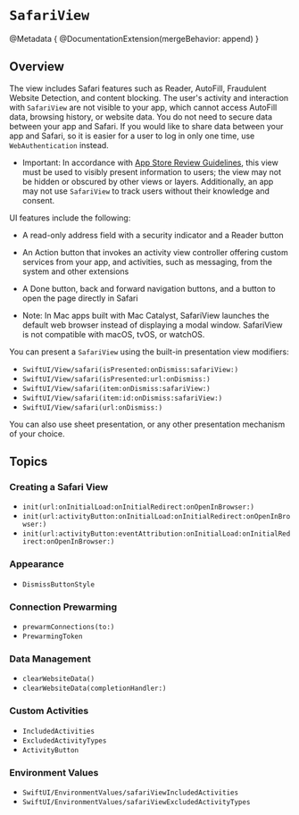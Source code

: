 #  ``SafariView``

@Metadata {
    @DocumentationExtension(mergeBehavior: append)
}

## Overview

The view includes Safari features such as Reader, AutoFill, Fraudulent Website Detection, and content blocking. The user's activity and interaction with `SafariView` are not visible to your app, which cannot access AutoFill data, browsing history, or website data. You do not need to secure data between your app and Safari. If you would like to share data between your app and Safari, so it is easier for a user to log in only one time, use ``WebAuthentication`` instead.

- Important: In accordance with [App Store Review Guidelines](https://developer.apple.com/app-store/review/guidelines/), this view must be used to visibly present information to users; the view may not be hidden or obscured by other views or layers. Additionally, an app may not use `SafariView` to track users without their knowledge and consent.

UI features include the following:
- A read-only address field with a security indicator and a Reader button
- An Action button that invokes an activity view controller offering custom services from your app, and activities, such as messaging, from the system and other extensions
- A Done button, back and forward navigation buttons, and a button to open the page directly in Safari

- Note: In Mac apps built with Mac Catalyst, SafariView launches the default web browser instead of displaying a modal window. SafariView is not compatible with macOS, tvOS, or watchOS.

You can present a `SafariView` using the built-in presentation view modifiers:

- ``SwiftUI/View/safari(isPresented:onDismiss:safariView:)``
- ``SwiftUI/View/safari(isPresented:url:onDismiss:)``
- ``SwiftUI/View/safari(item:onDismiss:safariView:)``
- ``SwiftUI/View/safari(item:id:onDismiss:safariView:)``
- ``SwiftUI/View/safari(url:onDismiss:)``

You can also use sheet presentation, or any other presentation mechanism of your choice.

## Topics

### Creating a Safari View

- ``init(url:onInitialLoad:onInitialRedirect:onOpenInBrowser:)``
- ``init(url:activityButton:onInitialLoad:onInitialRedirect:onOpenInBrowser:)``
- ``init(url:activityButton:eventAttribution:onInitialLoad:onInitialRedirect:onOpenInBrowser:)``

### Appearance

- ``DismissButtonStyle``

### Connection Prewarming

- ``prewarmConnections(to:)``
- ``PrewarmingToken``

### Data Management

- ``clearWebsiteData()``
- ``clearWebsiteData(completionHandler:)``

### Custom Activities

- ``IncludedActivities``
- ``ExcludedActivityTypes``
- ``ActivityButton``

### Environment Values

- ``SwiftUI/EnvironmentValues/safariViewIncludedActivities``
- ``SwiftUI/EnvironmentValues/safariViewExcludedActivityTypes``
